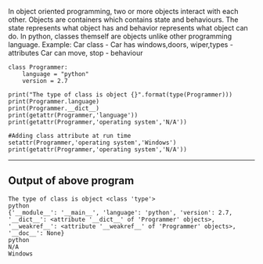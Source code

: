 In object oriented programming, two or more objects interact with each other. 
Objects are containers which contains state and behaviours. The state represents what object has  and behavior represents what object can do.
In python, classes themself are objects unlike other programming language.
Example: Car class - Car has windows,doors, wiper,types - attributes
Car can move, stop - behaviour
```
class Programmer:
    language = "python"
    version = 2.7

print("The type of class is object {}".format(type(Programmer)))
print(Programmer.language)
print(Programmer.__dict__)
print(getattr(Programmer,'language'))
print(getattr(Programmer,'operating system','N/A'))

#Adding class attribute at run time
setattr(Programmer,'operating system','Windows')
print(getattr(Programmer,'operating system','N/A'))
```
-------------------------------------------------------------------------------
Output of above program
-------------------------------------------------------------------------------
```
The type of class is object <class 'type'>
python
{'__module__': '__main__', 'language': 'python', 'version': 2.7, '__dict__': <attribute '__dict__' of 'Programmer' objects>, 
'__weakref__': <attribute '__weakref__' of 'Programmer' objects>, '__doc__': None}
python
N/A
Windows
```
